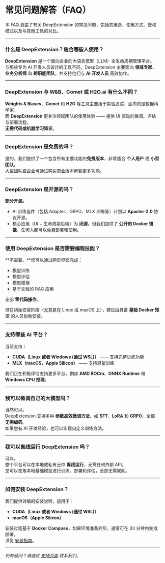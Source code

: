 # 常见问题解答（FAQ）

本 FAQ 涵盖了有关 DeepExtension 的常见问题，包括其用途、使用方式、授权模式以及与其他工具的对比。

---

### 什么是 DeepExtension？适合哪些人使用？

**DeepExtension** 是一个面向企业的大语言模型（LLM）全生命周期管理平台。  
与那些专为 AI 开发人员设计的工具不同，DeepExtension 主要面向 **领域专家**、**业务分析师** 和 **跨职能团队**，并支持他们与 **AI 开发人员** 高效协作。

---

### DeepExtension 与 W&B、Comet 或 H2O.ai 有什么不同？

**Weights & Biases**、**Comet** 和 **H2O** 等工具主要用于实验追踪，面向的是数据科学家，  
而 **DeepExtension** 更关注领域团队的使用体验 —— 提供 UI 驱动的微调、评估与部署流程，  
**无需代码或机器学习知识**。

---

### DeepExtension 是免费的吗？

是的。我们提供了一个包含所有主要功能的**免费版本**，非常适合 **个人用户** 或 **小型团队**。  
大型团队或企业可通过购买商业版本解锁更多功能。

---

### DeepExtension 是开源的吗？

**部分开源。**

- AI 训练组件（包括 Adapter、GRPO、MLX 训练等）计划以 **Apache-2.0** 协议开源。
- 核心应用（UI + 生命周期后端）为 **闭源**，但我们提供了 **公开的 Docker 镜像**，任何人都可以免费部署和使用。

---

### 使用 DeepExtension 是否需要编程技能？

**不需要。**您可以通过网页界面完成：

- 模型训练  
- 模型评估  
- 模型推理  
- 基于文档的 RAG 应用  

全部 **零代码操作**。

但在初始安装阶段（尤其是在 Linux 或 macOS 上），建议由具备 **基础 Docker 知识** 的人员协助安装。

---

### 支持哪些 AI 平台？

当前支持：

- **CUDA（Linux 或者 Windows (通过 WSL)）** —— 支持完整训练功能
- **MLX（macOS，Apple Silicon）** —— 支持轻量训练

我们正在积极评估支持更多平台，例如 **AMD ROCm**、**ONNX Runtime** 和 **Windows CPU 推理**。

---

### 我可以微调自己的大模型吗？

当然可以。  
DeepExtension 支持多种 **参数高效微调方法**，如 **SFT**、**LoRA** 和 **GRPO**，全部 **无需编码**。  
如果您有 AI 开发经验，也可以实现自定义训练方法。

---

### 我可以离线运行 DeepExtension 吗？

可以。  
整个平台可以在本地或私有云中 **离线运行**，无需任何外部 API。  
您可以使用本地基础模型进行训练、部署和评估，全部无需联网。

---

### 如何安装 DeepExtension？

我们提供详细的安装说明，适用于：

- **CUDA（Linux 或者 Windows (通过 WSL)）**
- **macOS（Apple Silicon）**

安装过程基于 **Docker Compose**，如果环境准备完毕，通常可在 30 分钟内完成部署。  
详见 [安装指南](developer/install.md)。

---

*仍有疑问？请通过 [支持页面](about/support.md) 联系我们。*
